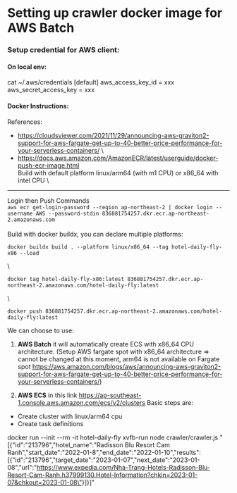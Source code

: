 # Setting up crawler docker image for AWS Batch
### Setup credential for AWS client:
#### On local env:

cat ~/.aws/credentials
[default]
aws_access_key_id = xxx
aws_secret_access_key = xxx

#### Docker Instructions:
References:
* https://cloudsviewer.com/2021/11/29/announcing-aws-graviton2-support-for-aws-fargate-get-up-to-40-better-price-performance-for-your-serverless-containers/ \
* https://docs.aws.amazon.com/AmazonECR/latest/userguide/docker-push-ecr-image.html \
  Build with default platform linux/arm64 (with m1 CPU) or x86_64 with intel CPU \
***
Login then Push Commands \
```aws ecr get-login-password --region ap-northeast-2 | docker login --username AWS --password-stdin 836881754257.dkr.ecr.ap-northeast-2.amazonaws.com``` \
\
Build with docker buildx, you can declare multiple platforms:
```
docker buildx build . --platform linux/x86_64 --tag hotel-daily-fly-x86 --load   
```
\
```
docker tag hotel-daily-fly-x86:latest 836881754257.dkr.ecr.ap-northeast-2.amazonaws.com/hotel-daily-fly:latest
```
\
```
docker push 836881754257.dkr.ecr.ap-northeast-2.amazonaws.com/hotel-daily-fly:latest
```


We can choose to use:
1. **AWS Batch** it will automatically create ECS with x86_64 CPU architecture.
   (Setup AWS fargate spot with x86_64 architecture => cannot be changed at this moment, arm64 is not available on Fargate spot
   https://aws.amazon.com/blogs/aws/announcing-aws-graviton2-support-for-aws-fargate-get-up-to-40-better-price-performance-for-your-serverless-containers/)

2. **AWS ECS** in this link https://ap-southeast-1.console.aws.amazon.com/ecs/v2/clusters
   Basic steps are:
- Create cluster with linux/arm64 cpu
- Create task definitions

docker run --init --rm -it hotel-daily-fly xvfb-run node crawler/crawler.js "[{\"id\":\"213796\",\"hotel_name\":\"Radisson Blu Resort Cam Ranh\",\"start_date\":\"2022-01-8\",\"end_date\":\"2022-01-10\",\"results\":[{\"id\":\"213796\",\"target_date\":\"2023-01-07\",\"next_date\":\"2023-01-08\",\"url\":\"https://www.expedia.com/Nha-Trang-Hotels-Radisson-Blu-Resort-Cam-Ranh.h37999130.Hotel-Information?chkin=2023-01-07&chkout=2023-01-08\"}]}]"



```

```
